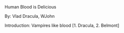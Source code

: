 Human Blood is Delicious

By: Vlad Dracula, WJohn

Introduction: Vampires like blood [1. Dracula, 2. Belmont]
